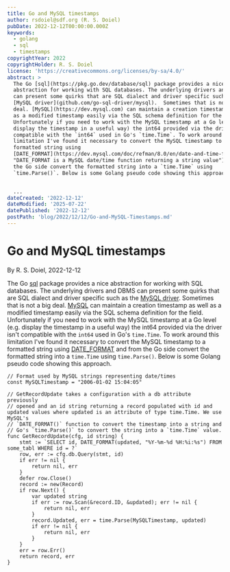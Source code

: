 ```yaml
---
title: Go and MySQL timestamps
author: rsdoiel@sdf.org (R. S. Doiel)
pubDate: 2022-12-12T00:00:00.000Z
keywords:
  - golang
  - sql
  - timestamps
copyrightYear: 2022
copyrightHolder: R. S. Doiel
license: 'https://creativecommons.org/licenses/by-sa/4.0/'
abstract: >
  The Go [sql](https://pkg.go.dev/database/sql) package provides a nice
  abstraction for working with SQL databases. The underlying drivers and DBMS
  can present some quirks that are SQL dialect and driver specific such as the
  [MySQL driver](github.com/go-sql-driver/mysql).  Sometimes that is not a big
  deal. [MySQL](https://dev.mysql.com) can maintain a creation timestamp as well
  as a modified timestamp easily via the SQL schema definition for the field.
  Unfortunately if you need to work with the MySQL timestamp at a Go level (e.g.
  display the timestamp in a useful way) the int64 provided via the driver isn't
  compatible with the `int64` used in Go's `time.Time`. To work around this
  limitation I've found it necessary to convert the MySQL timestamp to a
  formatted string using
  [DATE_FORMAT](https://dev.mysql.com/doc/refman/8.0/en/date-and-time-functions.html#function_date-format
  "DATE_FORMAT is a MySQL date/time function returning a string value") and from
  the Go side convert the formatted string into a `time.Time` using
  `time.Parse()`. Below is some Golang pseudo code showing this approach.


  ...
dateCreated: '2022-12-12'
dateModified: '2025-07-22'
datePublished: '2022-12-12'
postPath: 'blog/2022/12/12/Go-and-MySQL-Timestamps.md'
---
```


# Go and MySQL timestamps

By R. S. Doiel, 2022-12-12

The Go [sql](https://pkg.go.dev/database/sql) package provides a nice abstraction for working with SQL databases. The underlying drivers and DBMS can present some quirks that are SQL dialect and driver specific such as the [MySQL driver](github.com/go-sql-driver/mysql).  Sometimes that is not a big deal. [MySQL](https://dev.mysql.com) can maintain a creation timestamp as well as a modified timestamp easily via the SQL schema definition for the field. Unfortunately if you need to work with the MySQL timestamp at a Go level (e.g. display the timestamp in a useful way) the int64 provided via the driver isn't compatible with the `int64` used in Go's `time.Time`. To work around this limitation I've found it necessary to convert the MySQL timestamp to a formatted string using [DATE_FORMAT](https://dev.mysql.com/doc/refman/8.0/en/date-and-time-functions.html#function_date-format "DATE_FORMAT is a MySQL date/time function returning a string value") and from the Go side convert the formatted string into a `time.Time` using `time.Parse()`. Below is some Golang pseudo code showing this approach.

```
// Format used by MySQL strings representing date/times
const MySQLTimestamp = "2006-01-02 15:04:05"

// GetRecordUpdate takes a configuration with a db attribute previously
// opened and an id string returning a record populated with id and updated values where updated is an attribute of type time.Time. We use MySQL's
// `DATE_FORMAT()` function to convert the timestamp into a string and
// Go's `time.Parse()` to convert the string into a `time.Time` value.
func GetRecordUpdate(cfg, id string) {
	stmt := `SELECT id, DATE_FORMAT(updated, "%Y-%m-%d %H:%i:%s") FROM some_tabl WHERE id = ?`
	row, err := cfg.db.Query(stmt, id)
	if err != nil {
		return nil, err
	}
	defer row.Close()
	record := new(Record)
	if row.Next() {
		var updated string
		if err := row.Scan(&record.ID, &updated); err != nil {
			return nil, err
		}
		record.Updated, err = time.Parse(MySQLTimestamp, updated)
		if err != nil {
			return nil, err
		}
	}
	err = row.Err()
	return record, err
}
```
